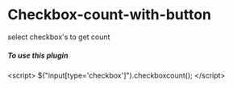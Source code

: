 # Checkbox-count-with-button
select checkbox's to get count

<h5>To use this plugin</h5>
&lt;script&gt;
    $("input[type='checkbox']").checkboxcount();
  &lt;/script&gt;
